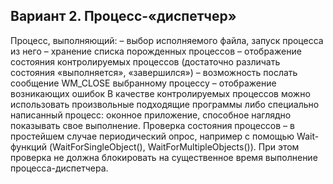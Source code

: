 ## Вариант 2. Процесс-«диспетчер»

Процесс, выполняющий:
– выбор исполняемого файла, запуск процесса из него
– хранение списка порожденных процессов
– отображение состояния контролируемых процессов (достаточно различать состояния «выполняется», «завершился»)
– возможность послать сообщение WM_CLOSE выбранному процессу
– отображение возникающих ошибок
В качестве контролируемых процессов можно использовать произвольные подходящие программы либо специально написанный процесс: оконное приложение, способное наглядно показывать свое выполнение.
Проверка состояния процессов – в простейшем случае периодический опрос, например с помощью Wait-функций (WaitForSingleObject(), WaitForMultipleObjects()). При этом проверка не должна блокировать на существенное время выполнение процесса-диспетчера.